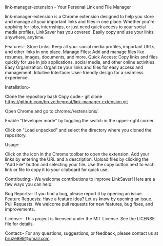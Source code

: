 link-manager-extension - Your Personal Link and File Manager

link-manager-extension is a Chrome extension designed to help you store and manage all your important links and files in one place. Whether you're applying for jobs, internships, or just need quick access to your social media profiles, LinkSaver has you covered. Easily copy and use your links anywhere, anytime.

Features:-
Store Links: Keep all your social media profiles, important URLs, and other links in one place.
Manage Files: Add and manage files like resumes, images, documents, and more.
Quick Access: Copy links and files quickly for use in job applications, social media, and other online activities.
Easy Organization: Organize your links and files for easy access and management.
Intuitive Interface: User-friendly design for a seamless experience.

Installation:-

Clone the repository
bash
Copy code:- git clone https://github.com/bruzethegreat/link-manager-extension.git

Open Chrome and go to chrome://extensions/.

Enable "Developer mode" by toggling the switch in the upper-right corner.

Click on "Load unpacked" and select the directory where you cloned the repository.

Usage:-

Click on the icon in the Chrome toolbar to open the extension.
Add your links by entering the URL and a description.
Upload files by clicking the "Add File" button and selecting your file.
Use the copy button next to each link or file to copy it to your clipboard for quick use.

Contributing:-
We welcome contributions to improve LinkSaver! Here are a few ways you can help:

Bug Reports:-
If you find a bug, please report it by opening an issue.
Feature Requests: Have a feature idea? Let us know by opening an issue.
Pull Requests: We welcome pull requests for new features, bug fixes, and improvements.

License:-
This project is licensed under the MIT License. See the LICENSE file for details.

Contact:-
For any questions, suggestions, or feedback, please contact us at bruze999@gmail.com.
